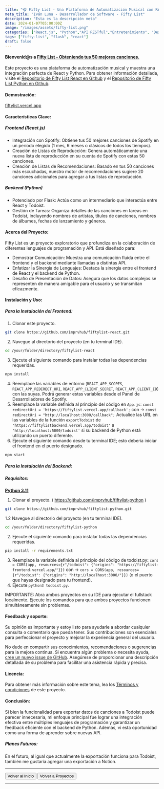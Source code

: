 ```yaml
---
title: "🎧 Fifty List - Una Plataforma de Automatización Musical con React/Python."
meta_title: "Iván Luna - Desarrollador de Software - Fifty List"
description: "Esta es la descripción meta"
date: 2024-01-07T05:00:00Z
image: "/images/assets/fifty-list.png"
categories: ["React.js", "Python","API RESTful","Entretenimiento", "Desarrollo", "Despliegue en Vercel"]
tags: ["fifty-list", "flask", "react"]
draft: false
---
```


#### Bienvenid@s a [Fifty List - Obteniendo tus 50 mejores canciones.](https://fiftylist.vercel.app/)

Este proyecto es una plataforma de automatización musical y muestra una integración perfecta de React y Python. Para obtener información detallada, visite el [Repositorio de Fifty List React en Github](https://github.com/imprvhub/fiftylist-react/) y el [Repositorio de Fifty List Python en Github](https://github.com/imprvhub/fiftylist-python/).

#### Demostración:
[fiftylist.vercel.app](https://fiftylist.vercel.app/)

#### Características Clave:

##### Frontend (React.js)
- Integración con Spotify: Obtiene tus 50 mejores canciones de Spotify en un período elegido (1 mes, 6 meses o clásicos de todos los tiempos).
- Creación de Listas de Reproducción: Genera automáticamente una nueva lista de reproducción en su cuenta de Spotify con estas 50 canciones.
- Creación de Listas de Recomendaciones: Basado en tus 50 canciones más escuchadas, nuestro motor de recomendaciones sugiere 20 canciones adicionales para agregar a tus listas de reproducción.

##### Backend (Python)
- Potenciado por Flask: Actúa como un intermediario que interactúa entre React y Todoist.
- Gestión de Tareas: Organiza detalles de las canciones en tareas en Todoist, incluyendo nombres de artistas, títulos de canciones, nombres de álbumes, fechas de lanzamiento y géneros.

#### Acerca del Proyecto:

Fifty List es un proyecto exploratorio que profundiza en la colaboración de diferentes lenguajes de programación y API. Está diseñado para:
- Demostrar Comunicación: Muestra una comunicación fluida entre el frontend y el backend mediante llamadas a distintas API.
- Enfatizar la Sinergia de Lenguajes: Destaca la sinergia entre el frontend de React y el backend de Python.
- Desafío de Presentación de Datos: Asegura que los datos complejos se representen de manera amigable para el usuario y se transmitan eficazmente.

#### Instalación y Uso:

##### Para la Instalación del Frontend:
1. Clonar este proyecto.
 ```bash
git clone https://github.com/imprvhub/fiftylist-react.git
```
2. Navegue al directorio del proyecto (en tu terminal IDE).
```bash
cd /your/folder/directory/fiftylist-react
```
3. Ejecute el siguiente comando para instalar todas las dependencias requeridas.
```bash
npm install
```
4. Reemplace las variables de entorno (`REACT_APP_SCOPES`, `REACT_APP_REDIRECT_URI`, `REACT_APP_CLIENT_SECRET`, `REACT_APP_CLIENT_ID`) con las suyas. Podrá generar estas variables desde el Panel de Desarrolladores de Spotify.
5. Reemplace la variable definida al principio del código en `App.js`:
   `const redirectUri = 'https://fiftylist.vercel.app/callback';` con -> `const redirectUri = "http://localhost:3000/callback";`
   Actualice las URL en las variables de la función `exportTodoist` de `'https://fiftylistbackend.vercel.app/todoist'` a `'http://localhost:5000/todoist'` si su backend de Python está utilizando un puerto diferente.
6. Ejecute el siguiente comando desde tu terminal IDE; esto debería iniciar el frontend en el puerto designado.
```bash
npm start
```

##### Para la Instalación del Backend:
##### Requisitos:
[**Python 3.11**](https://www.python.org/downloads/release/python-3110/)

1. Clonar el proyecto. ( https://github.com/imprvhub/fiftylist-python )
 ```bash
git clone https://github.com/imprvhub/fiftylist-python.git
```

1.2 Navegue al directorio del proyecto (en tu terminal IDE).
```bash
cd /your/folder/directory/fiftylist-python
```
2. Ejecute el siguiente comando para instalar todas las dependencias requeridas.
```bash
pip install -r requirements.txt
```
3. Reemplace la variable definida al principio del código de todoist.py: `cors = CORS(app, resources={r"/todoist": {"origins": "https://fiftylist-frontend.vercel.app/"}})` con ->  `cors = CORS(app, resources={r"/todoist": {"origins": "http://localhost:3000/"}})` (o el puerto que hayas designado para tu frontend).
4. Ejecute `python3 todoist.py`.
   
IMPORTANTE: Abra ambos proyectos en su IDE para ejecutar el fullstack localmente. Ejecute los comandos para que ambos proyectos funcionen simultáneamente sin problemas.

#### Feedback y soporte:

Su opinión es importante y estoy listo para ayudarle a abordar cualquier consulta o comentario que pueda tener. Sus contribuciones son esenciales para perfeccionar el proyecto y mejorar la experiencia general del usuario. 

No dude en compartir sus conocimientos, recomendaciones o sugerencias para la mejora continua. Si encuentra algún problema o necesita ayuda, [cree un nuevo issue de GitHub](https://github.com/imprvhub/fiftylist-react/issues/new). Asegúrese de proporcionar una descripción detallada de su problema para facilitar una asistencia rápida y precisa.

#### Licencia:
Para obtener más información sobre este tema, lea los [Términos y condiciones](https://fiftylist.vercel.app/html/termsandconditions.html) de este proyecto.

#### Conclusión:

Si bien la funcionalidad para exportar datos de canciones a Todoist puede parecer innecesaria, mi enfoque principal fue lograr una integración efectiva entre múltiples lenguajes de programación y garantizar un feedback eficiente con el backend de Python. Además, vi esta oportunidad como una forma de aprender sobre nuevas API.

##### Planes Futuros:

En el futuro, al igual que actualmente la exportación funciona para Todoist, también me gustaría agregar una exportación a Notion.

---
<div class="flex justify-between">
      <button class="btn btn-primary" onclick="window.location.href='/';">Volver al Inicio</button>
      <button class="btn btn-primary" onclick="window.location.href='/proyectos';">Volver a Proyectos</button>     
</div>

---
